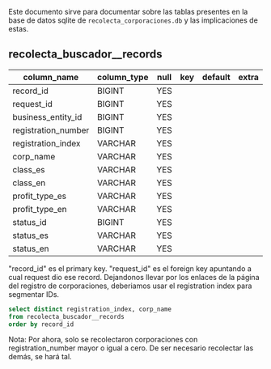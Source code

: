 Este documento sirve para documentar sobre las tablas presentes en la base de datos sqlite de `recolecta_corporaciones.db` y las implicaciones de estas.
## recolecta_buscador__records

|     column_name     | column_type | null | key | default | extra |
|---------------------|-------------|------|-----|---------|-------|
| record_id           | BIGINT      | YES  |     |         |       |
| request_id          | BIGINT      | YES  |     |         |       |
| business_entity_id  | BIGINT      | YES  |     |         |       |
| registration_number | BIGINT      | YES  |     |         |       |
| registration_index  | VARCHAR     | YES  |     |         |       |
| corp_name           | VARCHAR     | YES  |     |         |       |
| class_es            | VARCHAR     | YES  |     |         |       |
| class_en            | VARCHAR     | YES  |     |         |       |
| profit_type_es      | VARCHAR     | YES  |     |         |       |
| profit_type_en      | VARCHAR     | YES  |     |         |       |
| status_id           | BIGINT      | YES  |     |         |       |
| status_es           | VARCHAR     | YES  |     |         |       |
| status_en           | VARCHAR     | YES  |     |         |       |
"record_id" es el primary key. "request_id" es el foreign key apuntando a cual request dio ese record. Dejandonos llevar por los enlaces de la página del registro de corporaciones, deberiamos usar el registration index para segmentar IDs.

```sql
select distinct registration_index, corp_name
from recolecta_buscador__records
order by record_id
```

Nota: Por ahora, solo se recolectaron corporaciones con registration_number mayor o igual a cero. De ser necesario recolectar las demás, se hará tal.

